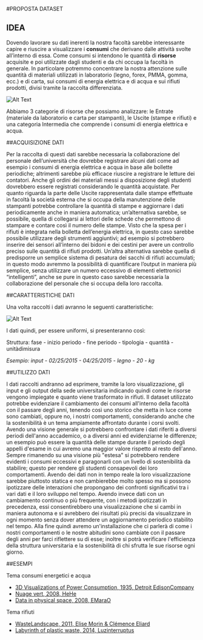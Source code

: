 #PROPOSTA DATASET

## IDEA

Dovendo lavorare su dati inerenti la nostra facoltà sarebbe interessante capire e riuscire a visualizzare i **consumi** che derivano dalle attività svolte all’interno di essa. Come consumi si intendono le quantità di **risorse** acquisite e poi utilizzate dagli studenti e da chi occupa la facoltà in generale.
In particolare potremmo concentrare la nostra attenzione sulle quantità di materiali utilizzati in laboratorio (legno, forex, PMMA, gomma, ecc.) e di carta, sui consumi di energia elettrica e di acqua e sui rifiuti prodotti, divisi tramite la raccolta differenziata.


![Alt Text](http://i.imgur.com/LbtxYL9.png)


Abbiamo 3 categorie di risorse che possiamo analizzare: le Entrate (materiale da laboratorio e carta per stampanti), le Uscite (stampe e rifiuti) e una categoria Intermedia che comprende i consumi di energia elettrica e acqua.

##ACQUISIZIONE DATI

Per la raccolta di questi dati sarebbe necessaria la collaborazione del personale dell’università che dovrebbe registrare alcuni dati come ad esempio i consumi di energia elettrica e acqua in base alle bollette periodiche; altrimenti sarebbe più efficace riuscire a registrare le letture dei contatori. Anche gli ordini dei materiali messi a disposizione degli studenti dovrebbero essere registrati considerando le quantità acquistate. Per quanto riguarda la parte delle Uscite rappresentata dalle stampe effettuate in facoltà la società esterna che si occupa della manutenzione delle stampanti potrebbe controllare la quantità di stampe e aggiornare i dati periodicamente anche in maniera automatica; un’alternativa sarebbe, se possibile, quella di collegarsi ai lettori delle schede che permettono di stampare e contare così il numero delle stampe.
Visto che la spesa per i rifiuti è integrata nella bolletta dell’energia elettrica, in questo caso sarebbe possibile utilizzare degli strumenti aggiuntivi; ad esempio si potrebbero inserire dei sensori all’interno dei bidoni e dei cestini per avere un controllo preciso sulle quantità di rifiuti prodotti. Un’altra alternativa sarebbe quella di predisporre un semplice sistema di pesatura dei sacchi di rifiuti accumulati; in questo modo avremmo la possibilità di quantificare l’output in maniera più semplice, senza utilizzare un numero eccessivo di elementi elettronici “intelligenti”, anche se pure in questo caso sarebbe necessaria la collaborazione del personale che si occupa della loro raccolta.

##CARATTERISTICHE DATI

Una volta raccolti i dati avranno le seguenti caratteristiche:


![Alt Text](http://i.imgur.com/iZBLFCO.png)


I dati quindi, per essere uniformi, si presenteranno così:

Struttura:   fase - inizio periodo - fine periodo - tipologia - quantità - unitàdimisura

*Esempio:   input - 02/25/2015 - 04/25/2015 - legno - 20 - kg*



##UTILIZZO DATI

I dati raccolti andranno ad esprimere, tramite la loro visualizzazione, gli input e gli output della sede universitaria indicando quindi come le risorse vengono impiegate e quanto viene trasformato in rifiuti. Il dataset utilizzato potrebbe evidenziare il cambiamento dei consumi all'interno della facoltà con il passare degli anni, tenendo così uno storico che metta in luce come sono cambiati, oppure no, i nostri comportamenti, considerando anche che la sostenibilità è un tema ampiamente affrontato durante i corsi svolti. Avendo una visione generale si potrebbero confrontare i dati riferiti a diversi periodi dell'anno accademico, o a diversi anni ed evidenziarne le differenze; un esempio può essere la quantità delle stampe durante il periodo degli appelli d'esame in cui avremo una maggior valore rispetto al resto dell'anno. Sempre rimanendo su una visione più "estesa" si potrebbero rendere evidenti i consumi eccessivi e paragonarli con un livello di sostenibilità da stabilire; questo per rendere gli studenti consapevoli dei loro comportamenti.
Avendo dei dati non in tempo reale la loro visualizzazione sarebbe piuttosto statica e non cambierebbe molto spesso ma si possono ipotizzare delle interazioni che propongano dei confronti significativi tra i vari dati e il loro sviluppo nel tempo.
Avendo invece dati con un cambiamento continuo o più frequente, con i metodi ipotizzati in precedenza, essi consentirebbero una visualizzazione che si cambi in maniera autonoma e si avrebbero dei risultati più precisi da visualizzare in ogni momento senza dover attendere un aggiornamento periodico stabilito nel tempo.
Alla fine quindi avremo un'installazione che ci parlerà di come i nostri comportamenti o le nostre abitudini sono cambiate con il passare degli anni per farci riflettere su di esse; inoltre si potrà verificare l'efficienza della struttura universitaria e la sostenibilità di chi sfrutta le sue risorse ogni giorno.

##ESEMPI

Tema consumi energetici e acqua

* [3D Visualizations of Power Consumption, 1935, Detroit EdisonCompany](http://dataphys.org/list/electricity-power-demand/)
* [Nuage vert, 2008, HeHe](http://hehe.org.free.fr/hehe/texte/nv/)
* [Data in physical space, 2008, EMaraO](http://www.emarao.com/?/university/Bachelor/)

Tema rifiuti

* [WasteLandscape, 2011, Elise Morin & Clémence Eliard](http://elise-morin.com/Waste-Landscape-1)
* [Labyrinth of plastic waste, 2014, Luzinterruptus](http://www.luzinterruptus.com/?p=2584)

